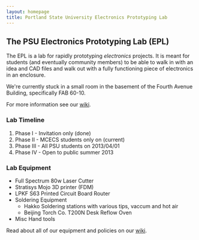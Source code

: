 ```yaml
---
layout: homepage
title: Portland State University Electronics Prototyping Lab
---
```


## The PSU Electronics Prototyping Lab (EPL)

The EPL is a lab for rapidly prototyping _electronics_ projects. It is meant for
students (and eventually community members) to be able to walk in with an idea
and CAD files and walk out with a fully functioning piece of electronics in an
enclosure.

We're currently stuck in a small room in the basement of the Fourth Avenue Building, specifically FAB 60-10.

For more information see our [wiki](https://github.com/psu-epl/psu-epl.github.com/wiki "PSU EPL Wiki").

### Lab Timeline

 1. Phase I - Invitation only (done)
 1. Phase II - MCECS students only on (current)
 1. Phase III - All PSU students on 2013/04/01
 1. Phase IV - Open to public summer 2013


### Lab Equipment

- Full Spectrum 80w Laser Cutter
- Stratisys Mojo 3D printer (FDM)
- LPKF S63 Printed Circuit Board Router
- Soldering Equipment
   - Hakko Soldering stations with various tips, vaccum and hot air
   - Beijing Torch Co. T200N Desk Reflow Oven
- Misc Hand tools

Read about all of our equipment and policies on our [wiki](https://github.com/psu-epl/psu-epl.github.com/wiki "PSU EPL Wiki").


